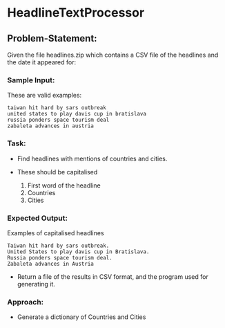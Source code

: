 # HeadlineTextProcessor

## Problem-Statement:

 Given the file headlines.zip which contains a CSV file of the headlines and the date it appeared for:

### Sample Input:

These are valid examples:

```
taiwan hit hard by sars outbreak
united states to play davis cup in bratislava
russia ponders space tourism deal
zabaleta advances in austria
```

### Task:

- Find headlines with mentions of countries and cities.

- These should be capitalised

    1. First word of the headline
    2. Countries
    3. Cities

### Expected Output:

Examples of capitalised headlines

```
Taiwan hit hard by sars outbreak.
United States to play davis cup in Bratislava.
Russia ponders space tourism deal.
Zabaleta advances in Austria
```

- Return a file of the results in CSV format, and the program used for generating it.

### Approach:

- Generate a dictionary of Countries and Cities
